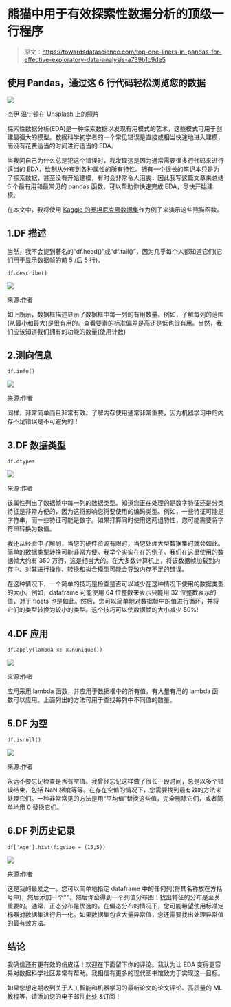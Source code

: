 # 熊猫中用于有效探索性数据分析的顶级一行程序

> 原文：<https://towardsdatascience.com/top-one-liners-in-pandas-for-effective-exploratory-data-analysis-a739b1c9de5>

## 使用 Pandas，通过这 6 行代码轻松浏览您的数据

![](img/4140e70bfdcb46d269e595b5617ba531.png)

杰伊·温宁顿在 [Unsplash](https://unsplash.com?utm_source=medium&utm_medium=referral) 上的照片

探索性数据分析(EDA)是一种探索数据以发现有用模式的艺术，这些模式可用于创建最强大的模型。数据科学初学者的一个常见错误是直接或相当快速地进入建模，而没有花费适当的时间进行适当的 EDA。

当我问自己为什么总是犯这个错误时，我发现这是因为通常需要很多行代码来进行适当的 EDA，绘制从分布到各种属性的所有特性。拥有一个很长的笔记本只是为了探索数据，甚至没有开始建模，有时会非常令人沮丧，因此我写这篇文章来总结 6 个最有用和最常见的 pandas 函数，可以帮助你快速完成 EDA，尽快开始建模。

在本文中，我将使用 [Kaggle 的泰坦尼克号数据集](https://github.com/ahmedbesbes/How-to-score-0.8134-in-Titanic-Kaggle-Challenge)作为例子来演示这些熊猫函数。

## 1.DF 描述

当然，我不会提到著名的“df.head()”或“df.tail()”，因为几乎每个人都知道它们(它们用于显示数据帧的前 5 /后 5 行)。

```
df.describe()
```

![](img/2bf6fcb2878933c26c6e7118d7edfc41.png)

来源:作者

如上所示，数据框描述显示了数据框中每一列的有用数量。例如，了解每列的范围(从最小和最大)是很有用的。查看要素的标准偏差是高还是低也很有用。当然，我们应该知道我们拥有的功能的数量(使用计数)

## 2.测向信息

```
df.info()
```

![](img/b6cb18e78168a11ba1818d7f882c037f.png)

来源:作者

同样，非常简单而且非常有效。了解内存使用通常非常重要，因为机器学习中的内存不足错误是不可避免的！

## 3.DF 数据类型

```
df.dtypes
```

![](img/0605145488fbee713cb61a1f3bfec26f.png)

来源:作者

该属性列出了数据帧中每一列的数据类型。知道您正在处理的是数字特征还是分类特征是非常方便的，因为这将影响您将要使用的编码类型。例如，一些特征可能是字符串，而一些特征可能是数字。如果打算同时使用这两组特性，您可能需要将字符串转换为数值。

我还从经验中了解到，当您的硬件资源有限时，当您处理大型数据集时就会如此。简单的数据类型转换可能非常方便。我举个实实在在的例子。我们在这里使用的数据帧大约有 350 万行，这是相当大的。在大多数计算机上，将该数据帧加载到内存中、对其进行操作、转换和拟合模型可能会导致内存不足的错误。

在这种情况下，一个简单的技巧是检查是否可以减少在这种情况下使用的数据类型的大小。例如，dataframe 可能使用 64 位整数来表示只能用 32 位整数表示的值，对于 floats 也是如此。然后，您可以简单地对数据帧中的值进行循环，并将它们的类型转换为较小的类型。这个技巧可以使数据帧的大小减少 50%!

## 4.DF 应用

```
df.apply(lambda x: x.nunique())
```

![](img/251a7335cc91ffb85a6ced1fa748488a.png)

来源:作者

应用采用 lambda 函数，并应用于数据框中的所有值。有大量有用的 lambda 函数可以应用。上面列出的方法可用于查找每列中不同值的数量。

## 5.DF 为空

```
df.isnull()
```

![](img/63af7d1e883d82f82034857bd9e19d06.png)

来源:作者

永远不要忘记检查是否有空值。我曾经忘记这样做了很长一段时间，总是以多个错误结束，包括 NaN 梯度等等。在存在空值的情况下，您需要找到最有效的方法来处理它们。一种非常常见的方法是用“平均值”替换这些值，完全删除它们，或者简单地用 0 替换它们。

## 6.DF 列历史记录

```
df['Age'].hist(figsize = (15,5))
```

![](img/37258e744a8f7f125d72138db72fde43.png)

来源:作者

这是我的最爱之一。您可以简单地指定 dataframe 中的任何列(将其名称放在方括号中)，然后添加一个“.”。然后你会得到一个列值分布图！找出特征的分布是至关重要的。通常，正态分布是优选的。在偏态分布的情况下，您可能希望使用标准定标器对数据集进行归一化。如果数据集包含大量异常值，您还需要找出处理异常值的最有效方法。

## 结论

我确信还有更有效的俏皮话！欢迎在下面留下你的评论。我认为让 EDA 变得更容易对数据科学社区非常有帮助。我相信有更多的现代图书馆致力于实现这一目标。

如果您想定期收到关于人工智能和机器学习的最新论文的论文评论、高质量的 ML 教程等，请添加您的电子邮件[此处](https://artisanal-motivator-8249.ck.page/5524b8f934) &订阅！